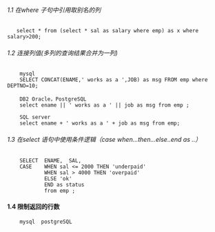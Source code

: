 ###### 1.1 在where 子句中引用取别名的列
```
   select * from (select * sal as salary where emp) as x where salary>200;
```
###### 1.2 连接列值(多列的查询结果合并为一列)
```   
    mysql
    SELECT CONCAT(ENAME,' works as a ',JOB) as msg FROM emp where DEPTNO=10;
    
    DB2 Oracle，PostgreSQL
    select ename || ' works as a ' || job as msg from emp ;

    SQL server
    select ename + ' works as a ' + job as msg from emp;
```
###### 1.3 在select 语句中使用条件逻辑（case when...then...else..end as ..）
```
    SELECT	ENAME,	SAL,
    CASE	WHEN sal <= 2000 THEN 'underpaid'
    	    WHEN sal > 4000 THEN 'overpaid'
    	    ELSE 'ok'
    	    END as status 
    	    from emp ;
```
#### 1.4 限制返回的行数
```
    mysql  postgreSQL
    
    
    
```
